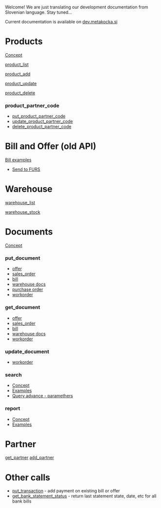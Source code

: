 Welcome!
We are just translating our development documentation from Slovenian language. Stay tuned...

Current documentation is available on [dev.metakocka.si](http://dev.metakocka.si/eshop/index.html)

# Products
[Concept](/docs/product_concept.md)

[product_list](/docs/product_list.md)

[product_add](/docs/product_add.md)

[product_update](/docs/product_update.md)

[product_delete](/docs/product_delete.md)

### product_partner_code
* [put_product_partner_code](/docs/put_product_partner_code.md)
* [update_product_partner_code](/docs/update_product_partner_code.md)
* [delete_product_partner_code](/docs/delete_product_partner_code.md)

# Bill and Offer (old API)
[Bill examples](/docs/put_sales_bill_examples.md)
* [Send to FURS](/docs/put_sales_bill_send_to_furs.md)

# Warehouse
[warehouse_list](/docs/warehouse_list.md)

[warehouse_stock](/docs/warehouse_stock.md)

# Documents
[Concept](/docs/documents_concept.md)

### put_document
* [offer](/docs/documents_put_document_offer.md)
* [sales_order](/docs/documents_put_document_sales_order.md)
* [bill](/docs/documents_put_document.md#22-bill)
* [warehouse docs](/docs/documents_put_document_whdocs.md)
* [purchase order](/docs/documents_put_document_purchase_order.md)
* [workorder](/docs/documents_put_document_workorder.md)

### get_document
* [offer](/docs/documents_get_document_sales_offer.md)
* [sales_order](/docs/documents_get_document_sales_order.md)
* [bill](/docs/documents_get_document_bill.md)
* [warehouse docs](/docs/documents_get_document_whdocs.md)
* [workorder](/docs/documents_get_document_workorder.md)

### update_document
* [workorder](/docs/documents_update_document_workorder.md)

### search
* [Concept](/docs/search_concept.md)
* [Examples](/docs/search_examples.md)
* [Query advance - paramethers](/docs/search_query_advance_discovery.md)

### report
* [Concept](/docs/report_concept.md)
* [Examples](/docs/report_examples.md)

# Partner
[get_partner](/docs/get_partner.md)
[add_partner](/docs/add_partner.md)

# Other calls
* [put_transaction](/docs/put_transaction.md)  - add payment on existing bill or offer
* [get_bank_statement_status](/docs/get_bank_statement_status.md)  - return last statement state, date, etc for all bank bills
